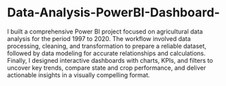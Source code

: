 # Data-Analysis-PowerBI-Dashboard-
I built a comprehensive Power BI project focused on agricultural data analysis for the period 1997 to 2020. The workflow involved data processing, cleaning, and transformation to prepare a reliable dataset, followed by data modeling for accurate relationships and calculations. Finally, I designed interactive dashboards with charts, KPIs, and filters to uncover key trends, compare state and crop performance, and deliver actionable insights in a visually compelling format.
